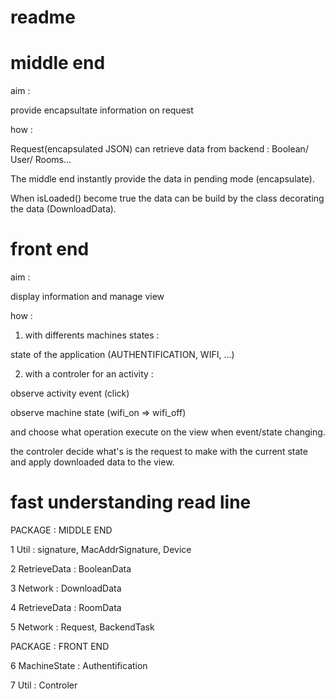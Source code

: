 # readme



# middle end 


aim : 

provide encapsultate information on request


how : 

Request(encapsulated JSON) can retrieve data from backend : Boolean/ User/ Rooms...

The middle end instantly provide the data in pending mode (encapsulate). 

When isLoaded() become true the data can be build by the class decorating the data 
(DownloadData).


# front end 


aim : 

display information and manage view


how :


1. with differents machines states : 

state of the application (AUTHENTIFICATION, WIFI, ...)


2. with a controler for an activity : 

observe activity event (click)

observe machine state (wifi_on => wifi_off)

and choose what operation execute on the view when event/state changing. 

the controler decide what's is the request to make with the current state and 
apply downloaded data to the view.




# fast understanding read line 


PACKAGE : MIDDLE END 

1 Util : signature, MacAddrSignature, Device

2 RetrieveData : BooleanData

3 Network : DownloadData 

4 RetrieveData : RoomData 

5 Network : Request, BackendTask

PACKAGE : FRONT END 

6 MachineState : Authentification 

7 Util : Controler




